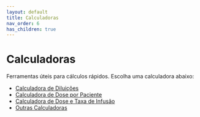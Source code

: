 ```yaml
---
layout: default
title: Calculadoras
nav_order: 6
has_children: true
---
```


# Calculadoras

Ferramentas úteis para cálculos rápidos. Escolha uma calculadora abaixo:

<ul>
  <li><a href="/calculadoras/calculadora_diluicoes/">Calculadora de Diluições</a></li>
  <li><a href="/calculadoras/calculadora_dose_paciente/">Calculadora de Dose por Paciente</a></li>
  <li><a href="/calculadoras/calculadora_dose_taxa_infusão/">Calculadora de Dose e Taxa de Infusão</a></li>
  <li><a href="/calculadoras/outras_calculadoras/">Outras Calculadoras</a></li>
</ul>